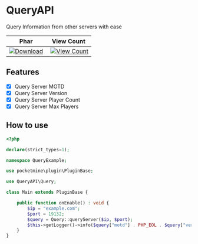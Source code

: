 # QueryAPI
Query Information from other servers with ease

| Phar | View Count |
| :---: | :---: |
 [![Download](https://img.shields.io/badge/download-latest-blue.svg)](https://poggit.pmmp.io/ci/PotatoeTrainYT/QueryAPI/~) | [![View Count](http://hits.dwyl.io/PotatoeTrainYT/QueryAPI.svg)](http://hits.dwyl.io/PotatoeTrainYT/QueryAPI) |

## Features
- [x] Query Server MOTD
- [x] Query Server Version
- [x] Query Server Player Count
- [x] Query Server Max Players

## How to use
```php
<?php

declare(strict_types=1);

namespace QueryExample;

use pocketmine\plugin\PluginBase;

use QueryAPI\Query;

class Main extends PluginBase {

    public function onEnable() : void {
        $ip = "example.com";
        $port = 19132;
        $query = Query::queryServer($ip, $port);
        $this->getLogger()->info($query["motd"] . PHP_EOL . $query["version"] . PHP_EOL . $query["online"] . PHP_EOL . $query["max"]);
    }
}
```
